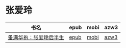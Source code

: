 # 张爱玲

| 书名 | epub | mobi | azw3 |
| --- | --- | --- | --- |
| [蚤满华袍：张爱玲后半生](None) | [epub](None) | [mobi](None) | [azw3](None) |
